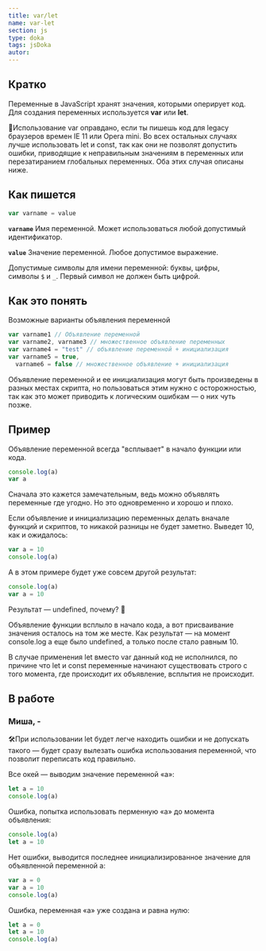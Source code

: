```yaml
---
title: var/let
name: var-let
section: js
type: doka
tags: jsDoka
autor:
---
```


## Кратко

Переменные в JavaScript хранят значения, которыми оперирует код. Для создания переменных используется **var** или **let**.

🤖Использование var оправдано, если ты пишешь код для legacy браузеров времен IE 11 или Opera mini. Во всех остальных случаях лучше использовать let и const, так как они не позволят допустить ошибки, приводящие к неправильным значениям в переменных или перезатиранием глобальных переменных. Оба этих случая описаны ниже.

## Как пишется

```jsx
var varname = value
```

**`varname`** Имя переменной. Может использоваться любой допустимый идентификатор.

**`value`** Значение переменной. Любое допустимое выражение.

Допустимые символы для имени переменной: буквы, цифры, символы `$` и `_`. Первый символ не должен быть цифрой.

## Как это понять

Возможные варианты объявления переменной

```jsx
var varname1 // Объявление переменной
var varname2, varname3 // множественное объявление переменных
var varname4 = "test" // объявление переменной + инициализация
var varname5 = true,
  varname6 = false // множественное объявление + инициализация
```

Объявление переменной и ее инициализация могут быть произведены в разных местах скрипта, но пользоваться этим нужно с осторожностью, так как это может приводить к логическим ошибкам — о них чуть позже.

## Пример

Объявление переменной всегда "всплывает" в начало функции или кода.

```jsx
console.log(a)
var a
```

Сначала это кажется замечательным, ведь можно объявлять переменные где угодно. Но это одновременно и хорошо и плохо.

Если объявление и инициализацию переменных делать вначале функций и скриптов, то никакой разницы не будет заметно. Выведет 10, как и ожидалось:

```jsx
var a = 10
console.log(a)
```

А в этом примере будет уже совсем другой результат:

```jsx
console.log(a)
var a = 10
```

Результат — undefined, почему? 🤔

Объявление функции всплыло в начало кода, а вот присваивание значения осталось на том же месте. Как результат — на момент console.log а еще было undefined, а только после стало равным 10.

В случае применения let вместо var данный код не исполнился, по причине что let и const переменные начинают существовать строго с того момента, где происходит их объявление, всплытия не происходит.

## В работе

<h3>Миша, <span class="twitter">-</span></h3>

🛠При использовании let будет легче находить ошибки и не допускать такого — будет сразу вылезать ошибка использования переменной, что позволит переписать код правильно.

Все окей — выводим значение переменной «a»:

```jsx
let a = 10
console.log(a)
```

Ошибка, попытка использовать перменную «a» до момента объявления:

```jsx
console.log(a)
let a = 10
```

Нет ошибки, выводится последнее инициализированное значение для объявленной переменной a:

```jsx
var a = 0
var a = 10
console.log(a)
```

Ошибка, переменная «a» уже создана и равна нулю:

```jsx
let a = 0
let a = 10
console.log(a)
```
